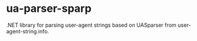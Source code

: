 ua-parser-sparp
===============

.NET library for parsing user-agent strings based on UASparser from user-agent-string.info.
